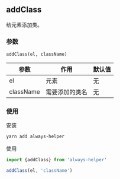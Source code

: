## addClass

给元素添加类。

### 参数

`addClass(el, className)`

| 参数      | 作用           | 默认值 |
| --------- | -------------- | ------ |
| el        | 元素           | 无     |
| className | 需要添加的类名 | 无     |


### 使用

安装

```sh
yarn add always-helper 
```

使用

```js
import {addClass} from 'always-helper'

addClass(el, 'className')
```

